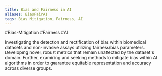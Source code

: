 ```yaml
---
title: Bias and Fairness in AI
aliases: BiasFairAI
tags: Bias Mitigation, Fairness, AI
---
```


#Bias-Mitigation #Fairness #AI

Investigating the detection and rectification of bias within biomedical datasets and non-invasive assays utilizing fairness/bias parameters. Developing novel, robust metrics that remain unaffected by the dataset's domain. Further, examining and seeking methods to mitigate bias within AI algorithms in order to guarantee equitable representation and accuracy across diverse groups.